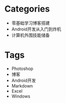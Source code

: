 # Categories

* 零基础学习博客搭建
* Android开发从入门到炸机
* 计算机外围技能储备

# Tags

* Photoshop
* 博客
* Android开发
* Markdown
* Excel
* Windows